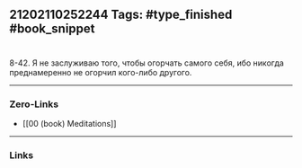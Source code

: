 21202110252244
Tags: #type_finished #book_snippet 
---
# 

 8-42. Я не заслуживаю того, чтобы огорчать самого себя, ибо никогда преднамеренно не огорчил кого-либо другого. 

---
### Zero-Links
 - [[00 (book) Meditations]]
---
### Links
